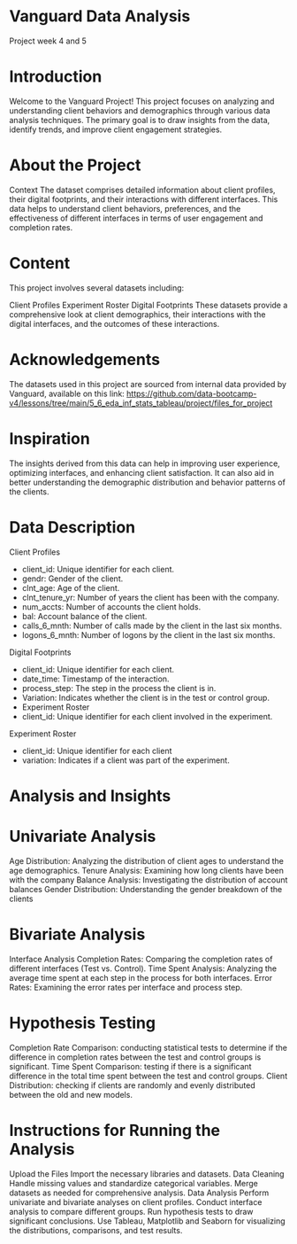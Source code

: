 # Vanguard Data Analysis 
Project week 4 and 5


# Introduction
Welcome to the Vanguard Project! This project focuses on analyzing and understanding client behaviors and demographics through various data analysis techniques. The primary goal is to draw insights from the data, identify trends, and improve client engagement strategies.

# About the Project
  Context
The dataset comprises detailed information about client profiles, their digital footprints, and their interactions with different interfaces. This data helps to understand client behaviors, preferences, and the effectiveness of different interfaces in terms of user engagement and completion rates.

# Content
This project involves several datasets including:

Client Profiles
Experiment Roster
Digital Footprints
These datasets provide a comprehensive look at client demographics, their interactions with the digital interfaces, and the outcomes of these interactions.

# Acknowledgements
The datasets used in this project are sourced from internal data provided by Vanguard, available on this link: https://github.com/data-bootcamp-v4/lessons/tree/main/5_6_eda_inf_stats_tableau/project/files_for_project

# Inspiration
The insights derived from this data can help in improving user experience, optimizing interfaces, and enhancing client satisfaction. It can also aid in better understanding the demographic distribution and behavior patterns of the clients.

# Data Description

Client Profiles
- client_id: Unique identifier for each client.
- gendr: Gender of the client.
- clnt_age: Age of the client.
- clnt_tenure_yr: Number of years the client has been with the company.
- num_accts: Number of accounts the client holds.
- bal: Account balance of the client.
- calls_6_mnth: Number of calls made by the client in the last six months.
- logons_6_mnth: Number of logons by the client in the last six months.

Digital Footprints
- client_id: Unique identifier for each client.
- date_time: Timestamp of the interaction.
- process_step: The step in the process the client is in.
- Variation: Indicates whether the client is in the test or control group.
- Experiment Roster
- client_id: Unique identifier for each client involved in the experiment.

Experiment Roster
- client_id: Unique identifier for each client
- variation: Indicates if a client was part of the experiment.

# Analysis and Insights

  # Univariate Analysis
Age Distribution: Analyzing the distribution of client ages to understand the age demographics.
Tenure Analysis: Examining how long clients have been with the company
Balance Analysis: Investigating the distribution of account balances
Gender Distribution: Understanding the gender breakdown of the clients

  # Bivariate Analysis
Interface Analysis
Completion Rates: Comparing the completion rates of different interfaces (Test vs. Control).
Time Spent Analysis: Analyzing the average time spent at each step in the process for both interfaces.
Error Rates: Examining the error rates per interface and process step.

  # Hypothesis Testing
Completion Rate Comparison: conducting statistical tests to determine if the difference in completion rates between the test and control groups is significant.
Time Spent Comparison: testing if there is a significant difference in the total time spent between the test and control groups.
Client Distribution: checking if clients are randomly and evenly distributed between the old and new models.

# Instructions for Running the Analysis
Upload the Files
Import the necessary libraries and datasets.
Data Cleaning
Handle missing values and standardize categorical variables.
Merge datasets as needed for comprehensive analysis.
Data Analysis
Perform univariate and bivariate analyses on client profiles.
Conduct interface analysis to compare different groups.
Run hypothesis tests to draw significant conclusions.
Use Tableau, Matplotlib and Seaborn for visualizing the distributions, comparisons, and test results.
